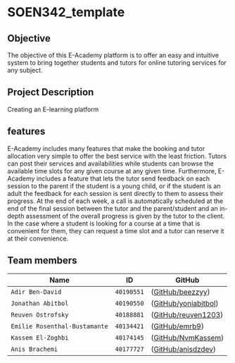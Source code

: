 # SOEN342_template

## Objective
The objective of this E-Academy platform is to offer an easy and intuitive system to bring together students and tutors for online tutoring services for any subject.

## Project Description
Creating an E-learning platform

## features
E-Academy includes many features that make the booking and tutor allocation very simple to offer the best service with the least friction. Tutors can post their services and availabilities while students can browse the available time slots for any given course at any given time. Furthermore, E-Academy includes a feature that lets the tutor send feedback on each session to the parent if the student is a young child, or if the student is an adult the feedback for each session is sent directly to them to assess their progress. At the end of each week, a call is automatically scheduled at the end of the final session between the tutor and the parent/student and an in-depth assessment of the overall progress is given by the tutor to the client. In the case where a student is looking for a course at a time that is convenient for them, they can request a time slot and a tutor can reserve it at their convenience.

## Team members
|   Name   | ID      | GitHub   
| ------------- | ------------- | --------    |
| `Adir Ben-David`        |    `40190551`      | ([GitHub/beezzyy](https://github.com/beezzyy))   |
| `Jonathan Abitbol`         | `40190550`         | ([GitHub/yoniabitbol](https://github.com/yoniabitbol))   |
| `Reuven Ostrofsky`        |    `40188881`      | ([GitHub/reuven1203](https://github.com/reuven1203))   |
| `Emilie Rosenthal-Bustamante`         | `40134421`         | ([GitHub/emrb9](https://github.com/emrb9))   |
| `Kassem El-Zoghbi`         | `40174145`         | ([GitHub/NvmKassem](https://github.com/NvmKassem))   |
| `Anis Brachemi`         | `40177727`         | ([GitHub/anisdzdev](https://github.com/anisdzdev))   |

